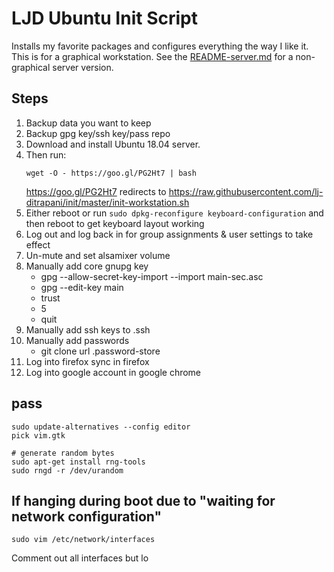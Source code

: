 LJD Ubuntu Init Script
===============================================================================

Installs my favorite packages and configures everything the way I like it.
This is for a graphical workstation.
See the [README-server.md](README-server.md) for a non-graphical server version.


Steps
-----

1.  Backup data you want to keep
2.  Backup gpg key/ssh key/pass repo
3.  Download and install Ubuntu 18.04 server.
4.  Then run:
    ```
    wget -O - https://goo.gl/PG2Ht7 | bash
    ```
    <https://goo.gl/PG2Ht7> redirects to
    <https://raw.githubusercontent.com/lj-ditrapani/init/master/init-workstation.sh>
5. Either reboot or run `sudo dpkg-reconfigure keyboard-configuration`
   and then reboot to get keyboard layout working
6. Log out and log back in for group assignments & user settings to take effect
7. Un-mute and set alsamixer volume
8. Manually add core gnupg key
    - gpg --allow-secret-key-import --import main-sec.asc
    - gpg --edit-key main
    - trust
    - 5
    - quit
9. Manually add ssh keys to .ssh
10. Manually add passwords
    - git clone url .password-store
11. Log into firefox sync in firefox
12. Log into google account in google chrome


pass
----

    sudo update-alternatives --config editor
    pick vim.gtk

    # generate random bytes
    sudo apt-get install rng-tools
    sudo rngd -r /dev/urandom


If hanging during boot due to "waiting for network configuration"
-----------------------------------------------------------------

    sudo vim /etc/network/interfaces

Comment out all interfaces but lo
